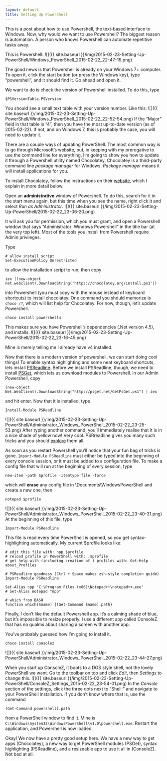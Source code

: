 ```yaml
---
layout: default
title: Setting Up PowerShell
---
```


This is a post about how to use Powershell, the text-based interface to Windows. Now, why would we want to use Powershell? The biggest reason is automation. A person who knows Powershell can automate repetitive tasks away.

This is Powershell:
![]({{ site.baseurl }}/img/2015-02-23-Setting-Up-PowerShell/Windows_PowerShell_2015-02-22_22-47-19.png)

The good news is that Powershell is already on your Windows 7+ computer. To open it, click the start button (or press the Windows key), type “powershell”, and it should find it. Go ahead and open it.

We want to do is check the version of Powershell installed. To do this, type

```
$PSVersionTable.PSVersion
```

You should see a small text table with your version number. Like this:
![]({{ site.baseurl }}/img/2015-02-23-Setting-Up-PowerShell/Windows_PowerShell_2015-02-22_22-52-54.png)
If the “Major” field in that table is “4”, then you have the most up-to-date version (as of 2015-02-22). If not, and on Windows 7, this is probably the case, you will need to update it.

There are a couple ways of updating PowerShell. The most common way is to go through Microsoft’s website, but, in keeping with my prerogative to use the command line for everything, I’m going to show you how to update it through a Powershell utility named Chocolatey. Chocolatey is a third-party command line *package manager* for Windows. *Package manager* means it will install applications for you.

To install Chocolatey, follow the instructions on their [website](https://chocolatey.org/), which I explain in more detail below.

Open an **administrative** window of Powershell. To do this, search for it in the start menu again, but this time when you see the name, right click it and select *Run as Administrator*.
![]({{ site.baseurl }}/img/2015-02-23-Setting-Up-PowerShell/2015-02-22_23-06-20.png)

It will ask you for permission, which you must grant, and open a Powershell window that says “Administrator: Windows Powershell” in the title bar (at the very top left). Most of the tools you install from Powershell require Admin privileges.

Type

```
# allow install script
Set-ExecutionPolicy Unrestricted
```

to allow the installation script to run, then copy

```
iex ((new-object net.webclient).DownloadString('https://chocolatey.org/install.ps1'))
```

into Powershell (you must copy with the mouse instead of keyboard shortcuts) to install chocolatey. One command you should memorize is `choco /?`, which will list help for Chocolatey. For now, though, let’s update Powershell.

```
choco install powershell4
```

This makes sure you have Powershell’s dependencies (.Net version 4.5), and installs.
![]({{ site.baseurl }}/img/2015-02-23-Setting-Up-PowerShell/2015-02-22_23-16-45.png)

Mine is merely telling me I already have v4 installed.

Now that there is a modern version of powershell, we can start doing cool things! To enable syntax highlighting and some neat keyboard shortcuts, lets install [PSReadline](https://github.com/lzybkr/PSReadLine). Before we install PSReadline, though, we need to install [PSGet](http://psget.net/), which lets us download modules to Powershell.
In our Admin Powershell, copy

```
(new-object Net.WebClient).DownloadString("http://psget.net/GetPsGet.ps1") | iex
```

and hit enter. Now that it is installed, type

```
Install-Module PSReadline
```

![]({{ site.baseurl }}/img/2015-02-23-Setting-Up-PowerShell/Administrator_Windows_PowerShell_2015-02-22_23-25-53.png)
After typing another command, you’ll immediately realise that it is in a nice shade of yellow now! Very cool. PSRreadline gives you many such tricks and you should [explore](https://github.com/lzybkr/PSReadLine) them all.

As soon as you restart Powershell you’ll notice that your fun bag of tricks is gone. `Import-Module PSReadline` must either be typed into the beginning of every console session, or it must be added to a configuration file. To make a config file that will run at the beginning of every session, type

```
new-item -path $profile -itemtype file -force
```

which will **erase** any config file in \Documents\WindowsPowerShell and create a new one, then

```
notepad $profile
```

![]({{ site.baseurl }}/img/2015-02-23-Setting-Up-PowerShell/Administrator_Windows_PowerShell_2015-02-22_23-40-31.png)
At the beginning of this file, type

```
Import-Module PSReadline
```

This file is read every time PowerShell is opened, so you get syntax-highlighting automatically. My current $profile looks like:

```
# edit this file with: npp $profile
# reload profile in PowerShell with: .$profile
# get help with (including creation of ) profiles with: Get-Help about_Profiles

# PSReadline goodness (Ctrl + Space makes zsh-style completion guide)
Import-Module PSReadline

Set-Alias npp "C:\Program Files (x86)\Notepad++\notepad++.exe"
# Set-Alias notepad "npp"

# which from BASH
function which($name) {(Get-Command $name).path}
```

Finally, I don’t like the default Powershell app. It’s a calming shade of blue, but it’s impossible to resize properly. I use a different app called ConsoleZ. that has no qualms about sharing a screen with another app.

You’ve probably guessed how I’m going to install it.

```
choco install consolez
```

![]({{ site.baseurl }}/img/2015-02-23-Setting-Up-PowerShell/Administrator_Windows_PowerShell_2015-02-22_23-44-27.png)

When you start up ConsoleZ, it boots to a DOS style shell, not the lovely PowerShell we want. Go to the toolbar on top and click *Edit*, then *Settings* to change this.
![]({{ site.baseurl }}/img/2015-02-23-Setting-Up-PowerShell/ConsoleZ_Settings_2015-02-22_23-54-01.png)
In the *Console* section of the settings, click the three dots next to “Shell:” and navigate to your PowerShell installation. If you don’t know where that is, use the command

```
(Get-Command powershell).path
```

 from a PowerShell window to find it.
 Mine is `C:\Windows\System32\WindowsPowerShell\v1.0\powershell.exe`. Restart the application, and Powershell is now loaded.

Okay! We now have a pretty good setup here. We have a new way to get apps (Chocolatey), a new way to get PowerShell modules (PSGet), syntax highlighting (PSReadline), and a resizeable app to use it all in (ConsoleZ). Not bad at all.
